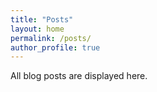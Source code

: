 ```yaml
---
title: "Posts"
layout: home
permalink: /posts/
author_profile: true
---
```


All blog posts are displayed here.